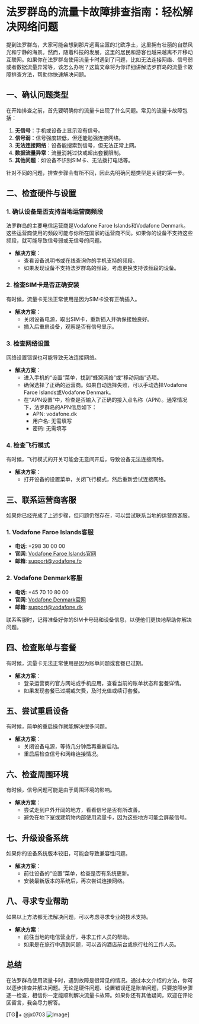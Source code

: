 # 法罗群岛的流量卡故障排查指南：轻松解决网络问题

提到法罗群岛，大家可能会想到那片远离尘嚣的北欧净土，这里拥有壮丽的自然风光和宁静的海景。然而，随着科技的发展，这里的居民和游客也越来越离不开移动互联网。如果你在法罗群岛使用流量卡时遇到了问题，比如无法连接网络、信号弱或者数据流量异常等，该怎么办呢？这篇文章将为你详细讲解法罗群岛的流量卡故障排查方法，帮助你快速解决问题。

## 一、确认问题类型

在开始排查之前，首先要明确你的流量卡出现了什么问题。常见的流量卡故障包括：

1. **无信号**：手机或设备上显示没有信号。
2. **信号弱**：信号强度较低，但还能勉强连接网络。
3. **无法连接网络**：设备能搜索到信号，但无法正常上网。
4. **数据流量异常**：流量消耗过快或超出套餐限制。
5. **其他问题**：如设备不识别SIM卡、无法拨打电话等。

针对不同的问题，排查步骤会有所不同，因此先明确问题类型是关键的第一步。

## 二、检查硬件与设置

### 1. 确认设备是否支持当地运营商频段

法罗群岛的主要电信运营商是Vodafone Faroe Islands和Vodafone Denmark。这些运营商使用的频段可能与你所在国家的运营商不同。如果你的设备不支持这些频段，就可能导致信号弱或无信号的问题。

- **解决方案**：
  - 查看设备说明书或在线查询你的手机支持的频段。
  - 如果发现设备不支持法罗群岛的频段，考虑更换支持该频段的设备。

### 2. 检查SIM卡是否正确安装

有时候，流量卡无法正常使用是因为SIM卡没有正确插入。

- **解决方案**：
  - 关闭设备电源，取出SIM卡，重新插入并确保接触良好。
  - 插入后重启设备，观察是否有信号显示。

### 3. 检查网络设置

网络设置错误也可能导致无法连接网络。

- **解决方案**：
  - 进入手机的“设置”菜单，找到“蜂窝网络”或“移动网络”选项。
  - 确保选择了正确的运营商。如果自动选择失败，可以手动选择Vodafone Faroe Islands或Vodafone Denmark。
  - 在“APN设置”中，检查是否输入了正确的接入点名称（APN）。通常情况下，法罗群岛的APN信息如下：
    - APN: vodafone.dk
    - 用户名: 无需填写
    - 密码: 无需填写

### 4. 检查飞行模式

有时候，飞行模式的开关可能会无意间开启，导致设备无法连接网络。

- **解决方案**：
  - 打开设备的设置菜单，关闭飞行模式，然后重新尝试连接网络。

## 三、联系运营商客服

如果你已经完成了上述步骤，但问题仍然存在，可以尝试联系当地的运营商客服。

### 1. Vodafone Faroe Islands客服

- **电话**: +298 30 00 00
- **官网**: [Vodafone Faroe Islands官网](https://www.vodafone.fo)
- **邮箱**: support@vodafone.fo

### 2. Vodafone Denmark客服

- **电话**: +45 70 10 80 00
- **官网**: [Vodafone Denmark官网](https://www.vodafone.dk)
- **邮箱**: support@vodafone.dk

联系客服时，记得准备好你的SIM卡号码和设备信息，以便他们更快地帮助你解决问题。

## 四、检查账单与套餐

有时候，流量卡无法正常使用是因为账单问题或套餐已过期。

- **解决方案**：
  - 登录运营商的官方网站或手机应用，查看当前的账单状态和套餐详情。
  - 如果发现套餐已过期或欠费，及时充值或续订套餐。

## 五、尝试重启设备

有时候，简单的重启操作就能解决很多问题。

- **解决方案**：
  - 关闭设备电源，等待几分钟后再重新启动。
  - 重启后检查信号和网络连接情况。

## 六、检查周围环境

有时候，信号问题可能是由于周围环境的影响。

- **解决方案**：
  - 尝试走到户外开阔的地方，看看信号是否有所改善。
  - 避免在地下室或建筑物内部使用流量卡，因为这些地方可能会屏蔽信号。

## 七、升级设备系统

如果你的设备系统版本较旧，可能会导致兼容性问题。

- **解决方案**：
  - 前往设备的“设置”菜单，检查是否有系统更新。
  - 安装最新版本的系统后，再次尝试连接网络。

## 八、寻求专业帮助

如果以上方法都无法解决问题，可以考虑寻求专业的技术支持。

- **解决方案**：
  - 前往当地的电信营业厅，寻求工作人员的帮助。
  - 如果是在旅行中遇到问题，可以咨询酒店前台或旅行社的工作人员。

## 总结

在法罗群岛使用流量卡时，遇到故障是很常见的情况。通过本文介绍的方法，你可以逐步排查并解决问题。无论是硬件问题、设置错误还是账单问题，只要按照步骤逐一检查，相信你一定能顺利解决流量卡故障。如果你还有其他疑问，欢迎在评论区留言，我会尽力解答。

[TG💪+ @jx0703 ![Image](https://github.com/user-attachments/assets/dbca1d08-cadb-493c-b0ec-ad6f7a83f270)]